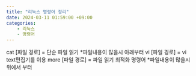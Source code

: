 ```yaml
---
title: "리눅스 명령어 정리"
date: 2024-03-11 01:59:00 +09:00
categories: 
    - 리눅스
    - 명령어
---
```

cat	[파일 경로] = 단순 파일 읽기 *파일내용이 많을시 아래부터
vi 	[파일 경로] = vi text편집기를 이용
more 	[파일 경로] = 파일 읽기 최적화 명령어 *파일내용이 많을시 위에서 부터



